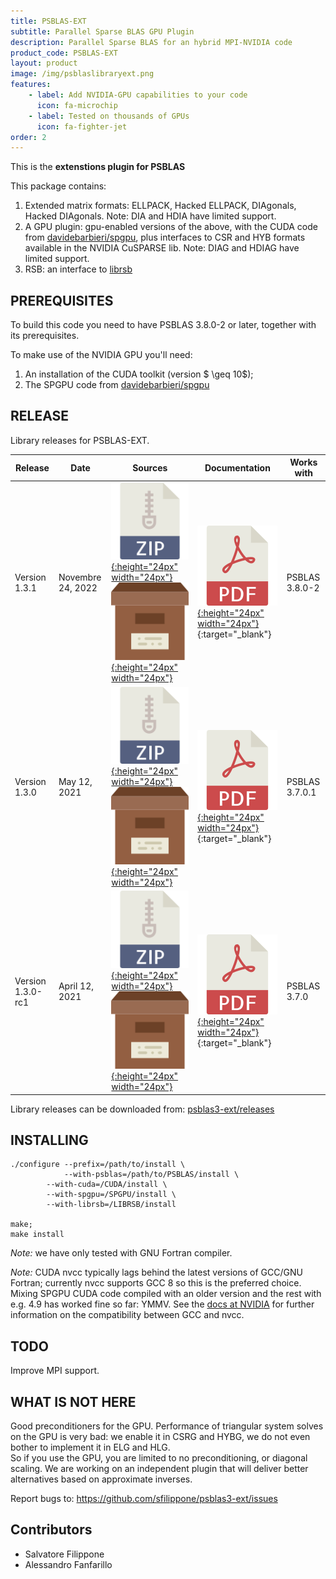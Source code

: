 ```yaml
---
title: PSBLAS-EXT
subtitle: Parallel Sparse BLAS GPU Plugin
description: Parallel Sparse BLAS for an hybrid MPI-NVIDIA code
product_code: PSBLAS-EXT
layout: product
image: /img/psblaslibraryext.png
features:
    - label: Add NVIDIA-GPU capabilities to your code
      icon: fa-microchip
    - label: Tested on thousands of GPUs
      icon: fa-fighter-jet
order: 2
---
```


This is the **extenstions plugin for PSBLAS**

This package contains:
1. Extended matrix formats: ELLPACK, Hacked ELLPACK, DIAgonals, Hacked
   DIAgonals. Note: DIA and HDIA have limited support.      
2. A GPU plugin: gpu-enabled versions of the above, with the CUDA code
   from [davidebarbieri/spgpu](https://github.com/davidebarbieri/spgpu), plus interfaces to
   CSR and HYB formats available in the NVIDIA CuSPARSE lib.
   Note: DIAG and HDIAG have limited support.
3. RSB: an interface to [librsb](http://sourceforge.net/projects/librsb)


PREREQUISITES
-------------

To build this code you need to have PSBLAS 3.8.0-2 or later, together
with its prerequisites.

To make use of the NVIDIA GPU you'll need:
1. An installation of the CUDA toolkit (version $ \geq 10$);
2. The SPGPU code from [davidebarbieri/spgpu](https://github.com/davidebarbieri/spgpu)

RELEASE
-------

Library releases for PSBLAS-EXT.

|Release | Date | Sources                        | Documentation             | Works with |
|--------|------|--------------------------------|---------------------------| -----------|
| Version 1.3.1 | Novembre 24, 2022 | [![ZIP](/img/zipicon.png){:height="24px" width="24px"}](https://github.com/sfilippone/psblas3-ext/archive/refs/tags/v1.3.1.zip)  [![Archive](/img/archiveicon.png){:height="24px" width="24px"}](https://github.com/sfilippone/psblas3-ext/archive/refs/tags/v1.3.1.tar.gz)  | [![PDF](/img/pdficon.png){:height="24px" width="24px"}](https://psctoolkit.github.io/psblasextguide/psblas-ext-1.3.pdf){:target="_blank"} | PSBLAS 3.8.0-2 |
| Version 1.3.0 | May 12, 2021 | [![ZIP](/img/zipicon.png){:height="24px" width="24px"}](https://github.com/sfilippone/psblas3-ext/archive/refs/tags/V1.3.0.zip)  [![Archive](/img/archiveicon.png){:height="24px" width="24px"}](https://github.com/sfilippone/psblas3-ext/archive/refs/tags/V1.3.0.tar.gz)  | [![PDF](/img/pdficon.png){:height="24px" width="24px"}](https://github.com/sfilippone/psblas3-ext/raw/maint-1.3.0/docs/psblas-ext-1.0.pdf){:target="_blank"} | PSBLAS 3.7.0.1 |
| Version 1.3.0-rc1 | April 12, 2021 | [![ZIP](/img/zipicon.png){:height="24px" width="24px"}](https://github.com/sfilippone/psblas3-ext/archive/refs/tags/V1.3.0-rc1.zip)  [![Archive](/img/archiveicon.png){:height="24px" width="24px"}](https://github.com/sfilippone/psblas3-ext/archive/refs/tags/V1.3.0-rc1.tar.gz)  | [![PDF](/img/pdficon.png){:height="24px" width="24px"}](https://psctoolkit.github.io/psblasextguide/psblas-ext-1.0.pdf){:target="_blank"} | PSBLAS 3.7.0 |

Library releases can be downloaded from: [psblas3-ext/releases](https://github.com/sfilippone/psblas3-ext/releases)

INSTALLING
----------
```
./configure --prefix=/path/to/install \
            --with-psblas=/path/to/PSBLAS/install \
	    --with-cuda=/CUDA/install \
	    --with-spgpu=/SPGPU/install \
	    --with-librsb=/LIBRSB/install

make;
make install
```

*Note:* we have only tested with GNU Fortran compiler.

*Note:* CUDA nvcc typically lags behind the latest  versions of GCC/GNU
      Fortran; currently nvcc supports GCC 8 so this is the preferred choice.
      Mixing SPGPU CUDA code  compiled with an older version and the rest with
      e.g. 4.9 has  worked fine so far: YMMV.
			See the [docs at NVIDIA](https://docs.nvidia.com/cuda/cuda-installation-guide-linux/index.html#system-requirements) for further information on the compatibility between GCC and nvcc.  


TODO
----
Improve MPI support.

WHAT IS NOT HERE
----------------
Good preconditioners for the GPU. Performance of  triangular system
solves on the GPU is very bad: we enable it in CSRG and HYBG, we do
not even bother to implement it in ELG and HLG.  
So if you use the GPU, you are limited to no preconditioning, or
diagonal scaling. We are working on an independent plugin that will deliver
better alternatives based on approximate inverses.  


Report bugs to:
 https://github.com/sfilippone/psblas3-ext/issues

Contributors
------------
- Salvatore Filippone     
- Alessandro Fanfarillo   
